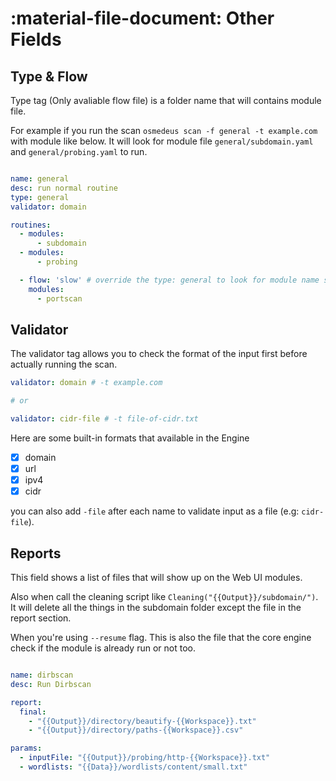 # :material-file-document: Other Fields

## Type & Flow

Type tag (Only avaliable flow file) is a folder name that will contains module file.

For example if you run the scan `osmedeus scan -f general -t example.com` with module like below. It will look for module file `general/subdomain.yaml` and `general/probing.yaml` to run.

```yaml

name: general
desc: run normal routine
type: general
validator: domain

routines:
  - modules:
      - subdomain
  - modules:
      - probing

  - flow: 'slow' # override the type: general to look for module name slow/portscan.yaml
    modules:
      - portscan
```


## Validator

The validator tag allows you to check the format of the input first before actually running the scan.

```yaml
validator: domain # -t example.com

# or

validator: cidr-file # -t file-of-cidr.txt
```

Here are some built-in formats that available in the Engine

- [x] domain
- [x] url
- [x] ipv4
- [x] cidr

you can also add `-file` after each name to validate input as a file (e.g: `cidr-file`).


## Reports

This field shows a list of files that will show up on the Web UI modules.

Also when call the cleaning script like `Cleaning("{{Output}}/subdomain/")`. It will delete all the things in the subdomain folder except the file in the report section.

When you're using `--resume` flag. This is also the file that the core engine check if the module is already run or not too.


```yaml

name: dirbscan
desc: Run Dirbscan

report:
  final:
    - "{{Output}}/directory/beautify-{{Workspace}}.txt"
    - "{{Output}}/directory/paths-{{Workspace}}.csv"

params:
  - inputFile: "{{Output}}/probing/http-{{Workspace}}.txt"
  - wordlists: "{{Data}}/wordlists/content/small.txt"
```